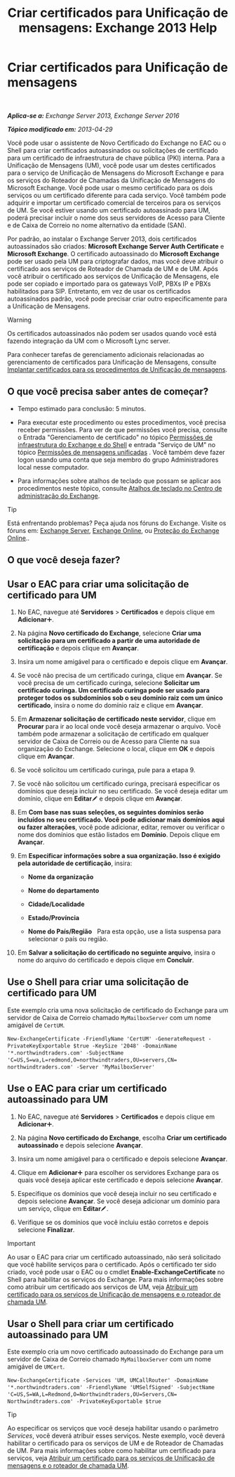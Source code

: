 ﻿---
title: 'Criar certificados para Unificação de mensagens: Exchange 2013 Help'
TOCTitle: Criar certificados para Unificação de mensagens
ms:assetid: 66807ee7-3d3f-482d-a3ac-d4e9baca3271
ms:mtpsurl: https://technet.microsoft.com/pt-br/library/Dn205141(v=EXCHG.150)
ms:contentKeyID: 54651971
ms.date: 05/22/2018
mtps_version: v=EXCHG.150
ms.translationtype: MT
---

# Criar certificados para Unificação de mensagens

 

_**Aplica-se a:** Exchange Server 2013, Exchange Server 2016_

_**Tópico modificado em:** 2013-04-29_

Você pode usar o assistente de Novo Certificado do Exchange no EAC ou o Shell para criar certificados autoassinados ou solicitações de certificado para um certificado de infraestrutura de chave pública (PKI) interna. Para a Unificação de Mensagens (UM), você pode usar um destes certificados para o serviço de Unificação de Mensagens do Microsoft Exchange e para os serviços do Roteador de Chamadas da Unificação de Mensagens do Microsoft Exchange. Você pode usar o mesmo certificado para os dois serviços ou um certificado diferente para cada serviço. Você também pode adquirir e importar um certificado comercial de terceiros para os serviços de UM. Se você estiver usando um certificado autoassinado para UM, poderá precisar incluir o nome dos seus servidores de Acesso para Cliente e de Caixa de Correio no nome alternativo da entidade (SAN).

Por padrão, ao instalar o Exchange Server 2013, dois certificados autoassinados são criados: **Microsoft Exchange Server Auth Certificate** e **Microsoft Exchange**. O certificado autoassinado do **Microsoft Exchange** pode ser usado pela UM para criptografar dados, mas você deve atribuir o certificado aos serviços de Roteador de Chamada de UM e de UM. Após você atribuir o certificado aos serviços de Unificação de Mensagens, ele pode ser copiado e importado para os gateways VoIP, PBXs IP e PBXs habilitados para SIP. Entretanto, em vez de usar os certificados autoassinados padrão, você pode precisar criar outro especificamente para a Unificação de Mensagens.


> [!WARNING]
> Os certificados autoassinados não podem ser usados quando você está fazendo integração da UM com o Microsoft Lync server.



Para conhecer tarefas de gerenciamento adicionais relacionadas ao gerenciamento de certificados para Unificação de Mensagens, consulte [Implantar certificados para os procedimentos de Unificação de mensagens](deploying-certificates-for-um-procedures-exchange-2013-help.md).

## O que você precisa saber antes de começar?

  - Tempo estimado para conclusão: 5 minutos.

  - Para executar este procedimento ou estes procedimentos, você precisa receber permissões. Para ver de que permissões você precisa, consulte o Entrada "Gerenciamento de certificado" no tópico [Permissões de infraestrutura do Exchange e do Shell](exchange-and-shell-infrastructure-permissions-exchange-2013-help.md) e entrada "Serviço de UM" no tópico [Permissões de mensagens unificadas](unified-messaging-permissions-exchange-2013-help.md) . Você também deve fazer logon usando uma conta que seja membro do grupo Administradores local nesse computador.

  - Para informações sobre atalhos de teclado que possam se aplicar aos procedimentos neste tópico, consulte [Atalhos de teclado no Centro de administração do Exchange](keyboard-shortcuts-in-the-exchange-admin-center-exchange-online-protection-help.md).


> [!TIP]
> Está enfrentando problemas? Peça ajuda nos fóruns do Exchange. Visite os fóruns em: <A href="https://go.microsoft.com/fwlink/p/?linkid=60612">Exchange Server</A>, <A href="https://go.microsoft.com/fwlink/p/?linkid=267542">Exchange Online</A>, ou <A href="https://go.microsoft.com/fwlink/p/?linkid=285351">Proteção do Exchange Online</A>..



## O que você deseja fazer?

## Usar o EAC para criar uma solicitação de certificado para UM

1.  No EAC, navegue até **Servidores** \> **Certificados** e depois clique em **Adicionar**![Ícone Adicionar](images/JJ218640.c1e75329-d6d7-4073-a27d-498590bbb558(EXCHG.150).gif "Ícone Adicionar").

2.  Na página **Novo certificado do Exchange**, selecione **Criar uma solicitação para um certificado a partir de uma autoridade de certificação** e depois clique em **Avançar**.

3.  Insira um nome amigável para o certificado e depois clique em **Avançar**.

4.  Se você não precisa de um certificado curinga, clique em **Avançar**. Se você precisa de um certificado curinga, selecione **Solicitar um certificado curinga. Um certificado curinga pode ser usado para proteger todos os subdomínios sob o seu domínio raiz com um único certificado**, insira o nome do domínio raiz e clique em **Avançar**.

5.  Em **Armazenar solicitação de certificado neste servidor**, clique em **Procurar** para ir ao local onde você deseja armazenar o arquivo. Você também pode armazenar a solicitação de certificado em qualquer servidor de Caixa de Correio ou de Acesso para Cliente na sua organização do Exchange. Selecione o local, clique em **OK** e depois clique em **Avançar**.

6.  Se você solicitou um certificado curinga, pule para a etapa 9.

7.  Se você não solicitou um certificado curinga, precisará especificar os domínios que deseja incluir no seu certificado. Se você deseja editar um domínio, clique em **Editar**![Ícone de edição](images/JJ218640.6f53ccb2-1f13-4c02-bea0-30690e6ea71d(EXCHG.150).gif "Ícone de edição") e depois clique em **Avançar**.

8.  Em **Com base nas suas seleções, os seguintes domínios serão incluídos no seu certificado. Você pode adicionar mais domínios aqui ou fazer alterações**, você pode adicionar, editar, remover ou verificar o nome dos domínios que estão listados em **Domínio**. Depois clique em **Avançar**.

9.  Em **Especificar informações sobre a sua organização. Isso é exigido pela autoridade de certificação**, insira:
    
      - **Nome da organização**
    
      - **Nome do departamento**
    
      - **Cidade/Localidade**
    
      - **Estado/Província**
    
      - **Nome do País/Região**   Para esta opção, use a lista suspensa para selecionar o país ou região.

10. Em **Salvar a solicitação do certificado no seguinte arquivo**, insira o nome do arquivo do certificado e depois clique em **Concluir**.

## Use o Shell para criar uma solicitação de certificado para UM

Este exemplo cria uma nova solicitação de certificado do Exchange para um servidor de Caixa de Correio chamado `MyMailboxServer` com um nome amigável de `CertUM`.

    New-ExchangeCertificate -FriendlyName 'CertUM' -GenerateRequest -PrivateKeyExportable $true -KeySize '2048' -DomainName '*.northwindtraders.com' -SubjectName 'C=US,S=wa,L=redmond,O=northwindtraders,OU=servers,CN= northwindtraders.com' -Server 'MyMailboxServer'

## Use o EAC para criar um certificado autoassinado para UM

1.  No EAC, navegue até **Servidores** \> **Certificados** e depois clique em **Adicionar**![Ícone Adicionar](images/JJ218640.c1e75329-d6d7-4073-a27d-498590bbb558(EXCHG.150).gif "Ícone Adicionar").

2.  Na página **Novo certificado do Exchange**, escolha **Criar um certificado autoassinado** e depois selecione **Avançar**.

3.  Insira um nome amigável para o certificado e depois selecione **Avançar**.

4.  Clique em **Adicionar**![Ícone Adicionar](images/JJ218640.c1e75329-d6d7-4073-a27d-498590bbb558(EXCHG.150).gif "Ícone Adicionar") para escolher os servidores Exchange para os quais você deseja aplicar este certificado e depois selecione **Avançar**.

5.  Especifique os domínios que você deseja incluir no seu certificado e depois selecione **Avançar**. Se você deseja adicionar um domínio para um serviço, clique em **Editar**![Ícone de edição](images/JJ218640.6f53ccb2-1f13-4c02-bea0-30690e6ea71d(EXCHG.150).gif "Ícone de edição").

6.  Verifique se os domínios que você incluiu estão corretos e depois selecione **Finalizar**.


> [!IMPORTANT]
> Ao usar o EAC para criar um certificado autoassinado, não será solicitado que você habilite serviços para o certificado. Após o certificado ter sido criado, você pode usar o EAC ou o cmdlet <STRONG>Enable-ExchangeCertificate</STRONG> no Shell para habilitar os serviços do Exchange. Para mais informações sobre como atribuir um certificado aos serviços de UM, veja <A href="assign-a-certificate-to-the-um-and-um-call-router-services-exchange-2013-help.md">Atribuir um certificado para os serviços de Unificação de mensagens e o roteador de chamada UM</A>.



## Usar o Shell para criar um certificado autoassinado para UM

Este exemplo cria um novo certificado autoassinado do Exchange para um servidor de Caixa de Correio chamado `MyMailboxServer` com um nome amigável de `UMCert`.

    New-ExchangeCertificate -Services 'UM, UMCallRouter' -DomainName '*.northwindtraders.com' -FriendlyName 'UMSelfSigned' -SubjectName 'C=US,S=WA,L=Redmond,O=Northwindtraders,OU=Servers,CN= Northwindtraders.com' -PrivateKeyExportable $true


> [!TIP]
> Ao especificar os serviços que você deseja habilitar usando o parâmetro <EM>Services</EM>, você deverá atribuir esses serviços. Neste exemplo, você deverá habilitar o certificado para os serviços de UM e de Roteador de Chamadas de UM. Para mais informações sobre como habilitar um certificado para serviços, veja <A href="assign-a-certificate-to-the-um-and-um-call-router-services-exchange-2013-help.md">Atribuir um certificado para os serviços de Unificação de mensagens e o roteador de chamada UM</A>.


